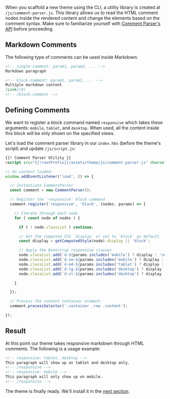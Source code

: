 When you scaffold a new theme using the CLI, a utility library is created at `/js/comment-parser.js`. This library allows us to read the HTML comment nodes inside the rendered content and change the elements based on the comment syntax. Make sure to familiarize yourself with [Comment Parser's API]({{versionRootPrefix}}/api-reference/comment-parser-utility) before proceeding.

## Markdown Comments

The following type of comments can be used inside Markdown:

<!-- tab-group -->
<!-- tab: Single Comment -->
```markdown
<!-- single-comment: param1, param2, ... -->
Markdown paragraph
```
<!-- /tab -->
<!-- tab: Block Comment -->
```markdown
<!-- block-comment: param1, param2, ... -->
Multiple markdown content
[Link](#)
<!-- /block-comment -->
```
<!-- /tab -->
<!-- /tab-group -->

## Defining Comments

We want to register a block command named `responsive` which takes these arguments: `mobile`, `tablet`, and `desktop`. When used, all the content inside this block will be only shown on the specified views.

Let's load the comment parser library in our `index.hbs` (before the theme's script) and update `/js/script.js`:

<!-- tab-group -->
<!-- tab: index.hbs -->
```html
{{! Comment Parser Utility }}
<script src="{{!rootPrefix}}/assets/theme/js/comment-parser.js" charset="utf-8"></script>
```
<!-- /tab -->
<!-- tab: /js/script.js -->
```js
// On content loaded:
window.addEventListener('load', () => {

  // Instantiate CommentParser
  const comment = new CommentParser();

  // Register the 'responsive' block command
  comment.register('responsive', 'block', (nodes, params) => {

    // Iterate through each node
    for ( const node of nodes ) {

      if ( ! node.classList ) continue;

      // Get the computed CSS `display` or set to `block` as default
      const display = getComputedStyle(node).display || 'block';

      // Apply the Bootstrap responsive classes
      node.classList.add(`d-${params.includes('mobile') ? display : 'none'}`);
      node.classList.add(`d-sm-${params.includes('mobile') ? display : 'none'}`);
      node.classList.add(`d-md-${params.includes('tablet') ? display : 'none'}`);
      node.classList.add(`d-lg-${params.includes('desktop') ? display : 'none'}`);
      node.classList.add(`d-xl-${params.includes('desktop') ? display : 'none'}`);

    }

  });

  // Process the content container element
  comment.processSelector('.container .row .content');

});
```
<!-- /tab -->
<!-- /tab-group -->

## Result

At this point our theme takes responsive markdown through HTML comments. The following is a usage example:

```markdown
<!-- responsive: tablet, desktop -->
This paragraph will show up on tablet and desktop only.
<!-- /responsive -->
<!-- responsive: mobile -->
This paragraph will only show up on mobile.
<!-- /responsive -->
```

The theme is finally ready. We'll install it in the [next section]({{versionRootPrefix}}/themes/creating-a-new-theme/installation).
